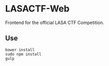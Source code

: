 # LASACTF-Web
Frontend for the official LASA CTF Competition.

## Use
```
bower install
sudo npm install
gulp
```
